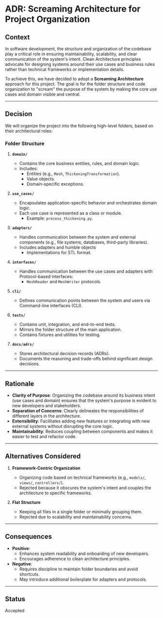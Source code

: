 # ADR: Screaming Architecture for Project Organization

## Context

In software development, the structure and organization of the codebase play a critical role in ensuring
maintainability, scalability, and clear communication of the system's intent. Clean Architecture principles advocate
for designing systems around their use cases and business rules rather than technical frameworks or
implementation details.

To achieve this, we have decided to adopt a **Screaming Architecture** approach for this project. The goal is for the
folder structure and code organization to "scream" the purpose of the system by making the core use cases and domain
visible and central.

---

## Decision

We will organize the project into the following high-level folders, based on their architectural roles:

### Folder Structure

1. **`domain/`**
   - Contains the core business entities, rules, and domain logic.
   - Includes:
     - Entities (e.g., `Mesh`, `ThickeningTransformation`).
     - Value objects.
     - Domain-specific exceptions.

1. **`use_cases/`**
   - Encapsulates application-specific behavior and orchestrates domain logic.
   - Each use case is represented as a class or module.
     - Example: `process_thickening.py`.

1. **`adapters/`**
   - Handles communication between the system and external components (e.g., file systems, databases,
third-party libraries).
   - Includes adapters and humble objects
     - Implementations for STL format.

1. **`interfaces/`**
   - Handles communication between the use cases and adapters with Protocol-based interfaces:
     - `MeshReader` and `MeshWriter` protocols.

1. **`cli/`**
   - Defines communication points between the system and users via Command-line interfaces (CLI).

1. **`tests/`**
   - Contains unit, integration, and end-to-end tests.
   - Mirrors the folder structure of the main application.
   - Contains fixtures and utilities for testing.

1. **`docs/adrs/`**
   - Stores architectural decision records (ADRs).
   - Documents the reasoning and trade-offs behind significant design decisions.

---

## Rationale

- **Clarity of Purpose**: Organizing the codebase around its business intent (use cases and domain) ensures that the
system's purpose is evident to new developers and stakeholders.
- **Separation of Concerns**: Clearly delineates the responsibilities of different layers in the architecture.
- **Extensibility**: Facilitates adding new features or integrating with new external systems without disrupting
the core logic.
- **Maintainability**: Reduces coupling between components and makes it easier to test and refactor code.

---

## Alternatives Considered

1. **Framework-Centric Organization**
   - Organizing code based on technical frameworks (e.g., `models/`, `views/`, `controllers/`).
   - Rejected because it obscures the system's intent and couples the architecture to specific frameworks.

2. **Flat Structure**
   - Keeping all files in a single folder or minimally grouping them.
   - Rejected due to scalability and maintainability concerns.

---

## Consequences

- **Positive**:
  - Enhances system readability and onboarding of new developers.
  - Encourages adherence to clean architecture principles.
- **Negative**:
  - Requires discipline to maintain folder boundaries and avoid shortcuts.
  - May introduce additional boilerplate for adapters and protocols.

---

## Status

Accepted
